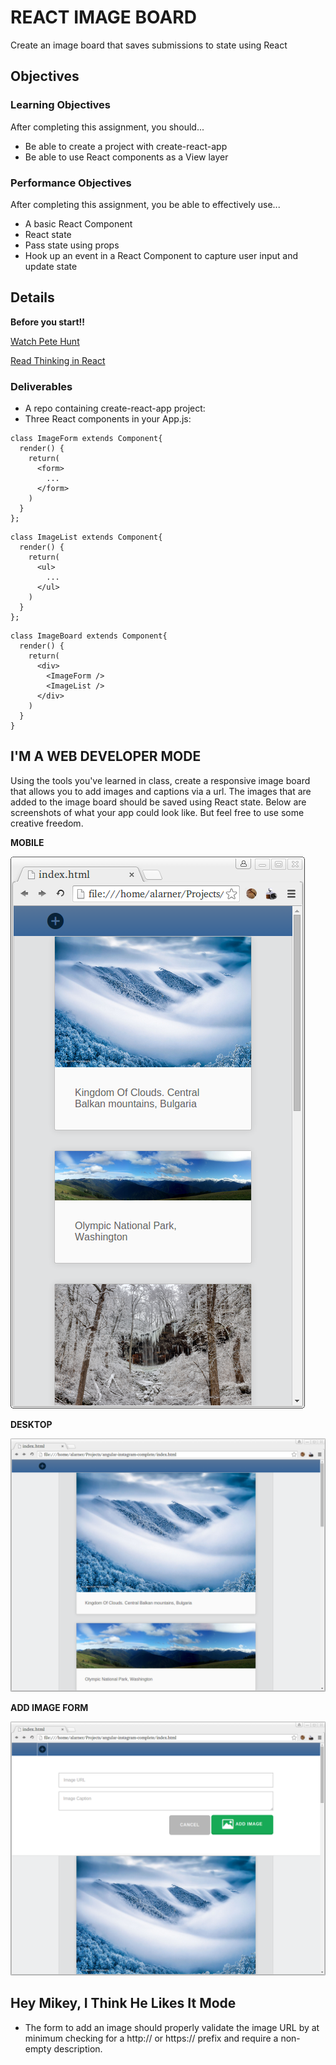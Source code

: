 # REACT IMAGE BOARD

Create an image board that saves submissions to state using React

## Objectives

### Learning Objectives

After completing this assignment, you should...

* Be able to create a project with create-react-app
* Be able to use React components as a View layer

### Performance Objectives

After completing this assignment, you be able to effectively use...

* A basic React Component
* React state
* Pass state using props
* Hook up an event in a React Component to capture user input and update state

## Details

**Before you start!!**

[Watch Pete Hunt](https://youtu.be/x7cQ3mrcKaY)

[Read Thinking in React](https://reactjs.org/docs/thinking-in-react.html)

### Deliverables

* A repo containing create-react-app project:
* Three React components in your App.js:

```
class ImageForm extends Component{
  render() {
    return(
      <form>
        ...
      </form>
    )
  }
};
```
```
class ImageList extends Component{
  render() {
    return(
      <ul>
        ...
      </ul>
    )
  }
};
```
```
class ImageBoard extends Component{
  render() {
    return(
      <div>
        <ImageForm />
        <ImageList />
      </div>
    )
  }
}
```

## I'M A WEB DEVELOPER MODE

Using the tools you've learned in class, create a responsive image board that allows you to add images and captions via a url. The images that are added to the image board should be saved using React state. Below are screenshots of what your app could look like. But feel free to use some creative freedom.

**MOBILE**

<img src="https://github.com/ccs-summer-2020/assignments/blob/master/react-image-board/mobile.png" />

**DESKTOP**

<img src="https://github.com/ccs-summer-2020/assignments/blob/master/react-image-board/desktop.png" />


**ADD IMAGE FORM**

<img src="https://github.com/ccs-summer-2020/assignments/blob/master/react-image-board/add.png" />


## Hey Mikey, I Think He Likes It Mode

- The form to add an image should properly validate the image URL by at minimum
  checking for a http:// or https:// prefix and require a non-empty description.
